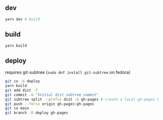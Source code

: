

## dev

```sh
yarn dev # build
```

## build

```sh
yarn build
```

## deploy 
requires git-subtree (`sudo dnf install git-subtree` on fedora)

```sh
git co -b deploy
yarn build
git add dist -f
git commit -m "Initial dist subtree commit"
git subtree split --prefix dist -b gh-pages # create a local gh-pages branch
git push --force origin gh-pages:gh-pages
git co main
git branch -D deploy gh-pages
```